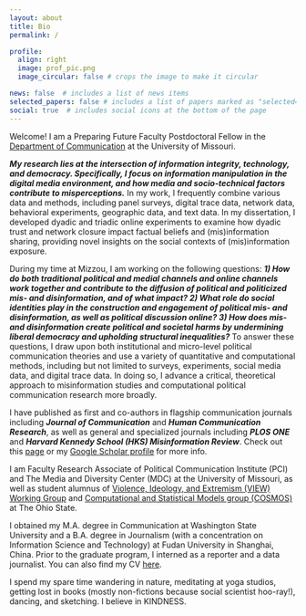 ```yaml
---
layout: about
title: Bio
permalink: /

profile:
  align: right
  image: prof_pic.png
  image_circular: false # crops the image to make it circular

news: false  # includes a list of news items
selected_papers: false # includes a list of papers marked as "selected={true}"
social: true  # includes social icons at the bottom of the page
---
```



Welcome! I am a Preparing Future Faculty Postdoctoral Fellow in the [Department of Communication](https://communication.missouri.edu/ "Department of Communication") at the University of Missouri. 

***My research lies at the intersection of information integrity, technology, and democracy. Specifically, I focus on information manipulation in the digital media environment, and how media and socio-technical factors contribute to misperceptions.*** In my work, I frequently combine various data and methods, including panel surveys, digital trace data, network data, behavioral experiments, geographic data, and text data. In my dissertation, I developed dyadic and triadic online experiments to examine how dyadic trust and network closure impact factual beliefs and (mis)information sharing, providing novel insights on the social contexts of (mis)information exposure.

During my time at Mizzou, I am working on the following questions: ***1) How do both traditional political and medial channels and online channels work together and contribute to the diffusion of political and politicized mis- and disinformation, and of what impact? 2) What role do social identities play in the construction and engagement of political mis- and disinformation, as well as political discussion online? 3) How does mis- and disinformation create political and societal harms by undermining liberal democracy and upholding structural inequalities?*** To answer these questions, I draw upon both institutional and micro-level political communication theories and use a variety of quantitative and computational methods, including but not limited to surveys, experiments, social media data, and digital trace data. In doing so, I advance a critical, theoretical approach to misinformation studies and computational political communication research more broadly.

I have published as first and co-authors in flagship communication journals including ***Journal of Communication*** and ***Human Communication Research***, as well as general and specialized journals including ***PLOS ONE*** and ***Harvard Kennedy School (HKS) Misinformation Review***. Check out this [page](https://qinlicomm.github.io/research/ "page") or my [Google Scholar profile](https://scholar.google.com/citations?user=lnD4HU4AAAAJ&hl=en "Google Scholar profile") for more info.

I am Faculty Research Associate of Political Communication Institute (PCI) and The Media and Diversity Center (MDC) at the University of Missouri, as well as student alumnus of [Violence, Ideology, and Extremism (VIEW) Working Group](https://mershoncenter.osu.edu/VIEW "Violence, Ideology, and Extremism (VIEW) Working Group") and [Computational and Statistical Models group (COSMOS)](https://osu-cosmos.group/ "Computational and Statistical Models group (COSMOS)") at The Ohio State.

I obtained my M.A. degree in Communication at Washington State University and a B.A. degree in Journalism (with a concentration on Information Science and Technology) at Fudan University in Shanghai, China. Prior to the graduate program, I interned as a reporter and a data journalist. You can also find my CV [here](https://qinlicomm.github.io/assets/pdf/Qin_Li_Public_CV.pdf "here").

I spend my spare time wandering in nature, meditating at yoga studios, getting lost in books (mostly non-fictions because social scientist hoo-ray!), dancing, and sketching. I believe in KINDNESS.